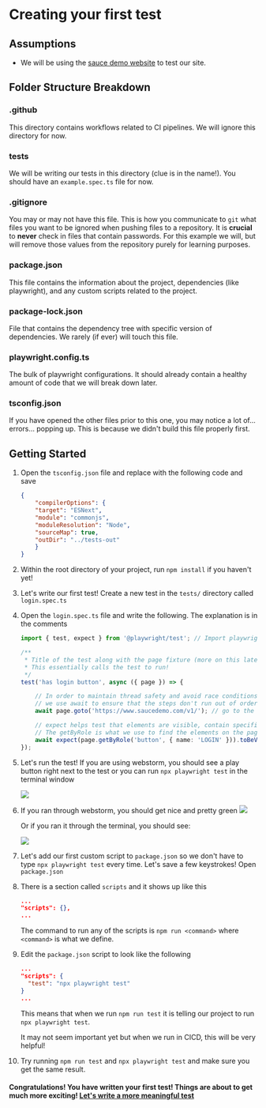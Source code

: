 # Creating your first test
## Assumptions
- We will be using the [sauce demo website](https://www.saucedemo.com/v1/) to test our site.
## Folder Structure Breakdown
### .github
This directory contains workflows related to CI pipelines. We will ignore this directory for now.
### tests
We will be writing our tests in this directory (clue is in the name!). You should have an `example.spec.ts` file for now.
### .gitignore
You may or may not have this file. This is how you communicate to `git` what files you want to be ignored when pushing files to a repository. It is **crucial** to **never** check in files that contain passwords. For this example we will, but will remove those values from the repository purely for learning purposes.
### package.json
This file contains the information about the project, dependencies (like playwright), and any custom scripts related to the project.
### package-lock.json
File that contains the dependency tree with specific version of dependencies. We rarely (if ever) will touch this file.
### playwright.config.ts
The bulk of playwright configurations. It should already contain a healthy amount of code that we will break down later.
### tsconfig.json
If you have opened the other files prior to this one, you may notice a lot of... errors... popping up. This is because we didn't build this file properly first.
## Getting Started
1. Open the `tsconfig.json` file and replace with the following code and save
    ```json
    {
        "compilerOptions": {
        "target": "ESNext",
        "module": "commonjs",
        "moduleResolution": "Node",
        "sourceMap": true,
        "outDir": "../tests-out"
        }
    }
   ```
2. Within the root directory of your project, run `npm install` if you haven't yet!
3. Let's write our first test! Create a new test in the `tests/` directory called `login.spec.ts`
4. Open the `login.spec.ts` file and write the following. The explanation is in the comments
    ```ts
    import { test, expect } from '@playwright/test'; // Import playwright library into the test

    /**
     * Title of the test along with the page fixture (more on this later). 
     * This essentially calls the test to run!
     */
    test('has login button', async ({ page }) => {
   
        // In order to maintain thread safety and avoid race conditions,
        // we use await to ensure that the steps don't run out of order!
        await page.goto('https://www.saucedemo.com/v1/'); // go to the webpage
    
        // expect helps test that elements are visible, contain specific text, etc.
        // The getByRole is what we use to find the elements on the page.
        await expect(page.getByRole('button', { name: 'LOGIN' })).toBeVisible();
    });
    ```
5. Let's run the test! If you are using webstorm, you should see a play button right next to the test or you can run `npx playwright test` in the terminal window

    ![](./_images/runtest.png)

6. If you ran through webstorm, you should get nice and pretty green
    ![](./_images/webstormtestpass.png)

    Or if you ran it through the terminal, you should see:

    ![](./_images/terminaltestpass.png)

7. Let's add our first custom script to `package.json` so we don't have to type `npx playwright test` every time. Let's save a few keystrokes! Open `package.json`
8. There is a section called `scripts` and it shows up like this
    ```json
    ...
    "scripts": {},
    ...
    ```
    The command to run any of the scripts is `npm run <command>` where `<command>` is what we define.
9. Edit the `package.json` script to look like the following
    ```json
    ...
    "scripts": {
      "test": "npx playwright test"
    }
    ...
    ```
    This means that when we run `npm run test` it is telling our project to run `npx playwright test`.

    It may not seem important yet but when we run in CICD, this will be very helpful!
10. Try running `npm run test` and `npx playwright test` and make sure you get the same result.

#### Congratulations! You have written your first test! Things are about to get much more exciting! [Let's write a more meaningful test](../Step-3/README.md)